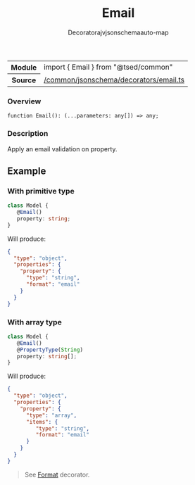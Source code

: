 
<header class="symbol-info-header"><h1 id="email">Email</h1><label class="symbol-info-type-label decorator">Decorator</label><label class="api-type-label ajv" title="ajv">ajv</label><label class="api-type-label jsonschema" title="jsonschema">jsonschema</label><label class="api-type-label auto-map" title="The data will be stored on the right place according to the type and collectionType (primitive or collection).">auto-map</label></header>
<!-- summary -->
<section class="symbol-info"><table class="is-full-width"><tbody><tr><th>Module</th><td><div class="lang-typescript"><span class="token keyword">import</span> { Email }&nbsp;<span class="token keyword">from</span>&nbsp;<span class="token string">"@tsed/common"</span></div></td></tr><tr><th>Source</th><td><a href="https://github.com/Romakita/ts-express-decorators/blob/v4.12.1/src//common/jsonschema/decorators/email.ts#L0-L0">/common/jsonschema/decorators/email.ts</a></td></tr></tbody></table></section>
<!-- overview -->


### Overview


<pre><code class="typescript-lang ">function <span class="token function">Email</span><span class="token punctuation">(</span><span class="token punctuation">)</span><span class="token punctuation">:</span> <span class="token punctuation">(</span>...parameters<span class="token punctuation">:</span> <span class="token keyword">any</span><span class="token punctuation">[</span><span class="token punctuation">]</span><span class="token punctuation">)</span> => <span class="token keyword">any</span><span class="token punctuation">;</span></code></pre>


<!-- Parameters -->

<!-- Description -->


### Description

Apply an email validation on property.

## Example
### With primitive type

```typescript
class Model {
   @Email()
   property: string;
}
```

Will produce:

```json
{
  "type": "object",
  "properties": {
    "property": {
      "type": "string",
      "format": "email"
    }
  }
}
```

### With array type

```typescript
class Model {
   @Email()
   @PropertyType(String)
   property: string[];
}
```

Will produce:

```json
{
  "type": "object",
  "properties": {
    "property": {
      "type": "array",
      "items": {
         "type": "string",
         "format": "email"
      }
    }
  }
}
```

> See [Format](api/common/jsonschema/schema) decorator.

<!-- Members -->

